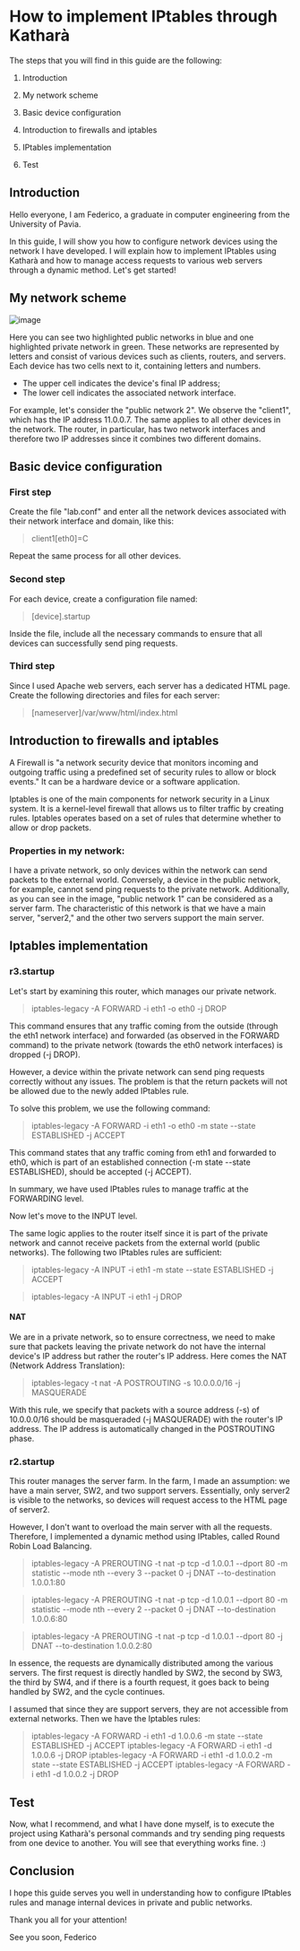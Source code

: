 # How to implement IPtables through Katharà
The steps that you will find in this guide are the following:

1. Introduction

2. My network scheme

3. Basic device configuration

4. Introduction to firewalls and iptables

5. IPtables implementation

6. Test

## Introduction
Hello everyone, I am Federico, a graduate in computer engineering from the University of Pavia.

In this guide, I will show you how to configure network devices using the network I have developed. I will explain how to implement IPtables using Katharà and how to manage access requests to various web servers through a dynamic method. Let's get started!

## My network scheme
![image](https://github.com/Fede-droid/KathaCigno/assets/80335626/11fb55dd-53ab-4397-89ab-46c11dd74f08)

Here you can see two highlighted public networks in blue and one highlighted private network in green. These networks are represented by letters and consist of various devices such as clients, routers, and servers. Each device has two cells next to it, containing letters and numbers. 

- The upper cell indicates the device's final IP address;
- The lower cell indicates the associated network interface.

For example, let's consider the "public network 2". We observe the "client1", which has the IP address 11.0.0.7. The same applies to all other devices in the network. The router, in particular, has two network interfaces and therefore two IP addresses since it combines two different domains.

## Basic device configuration
### First step
Create the file "lab.conf" and enter all the network devices associated with their network interface and domain, like this:

> client1[eth0]=C

Repeat the same process for all other devices.

### Second step
For each device, create a configuration file named:

> [device].startup

Inside the file, include all the necessary commands to ensure that all devices can successfully send ping requests.

### Third step
Since I used Apache web servers, each server has a dedicated HTML page. Create the following directories and files for each server:

> [nameserver]/var/www/html/index.html


## Introduction to firewalls and iptables
A Firewall is "a network security device that monitors incoming and outgoing traffic using a predefined set of security rules to allow or block events." It can be a hardware device or a software application.

Iptables is one of the main components for network security in a Linux system. It is a kernel-level firewall that allows us to filter traffic by creating rules. Iptables operates based on a set of rules that determine whether to allow or drop packets.

### Properties in my network:

I have a private network, so only devices within the network can send packets to the external world. Conversely, a device in the public network, for example, cannot send ping requests to the private network.
Additionally, as you can see in the image, "public network 1" can be considered as a server farm. The characteristic of this network is that we have a main server, "server2," and the other two servers support the main server.


## Iptables implementation
### r3.startup
Let's start by examining this router, which manages our private network.

> iptables-legacy -A FORWARD -i eth1 -o eth0 -j DROP

This command ensures that any traffic coming from the outside (through the eth1 network interface) and forwarded (as observed in the FORWARD command) to the private network (towards the eth0 network interfaces) is dropped (-j DROP).

However, a device within the private network can send ping requests correctly without any issues. The problem is that the return packets will not be allowed due to the newly added IPtables rule.

To solve this problem, we use the following command:

> iptables-legacy -A FORWARD -i eth1 -o eth0 -m state --state ESTABLISHED -j ACCEPT

This command states that any traffic coming from eth1 and forwarded to eth0, which is part of an established connection (-m state --state ESTABLISHED), should be accepted (-j ACCEPT).

In summary, we have used IPtables rules to manage traffic at the FORWARDING level.

Now let's move to the INPUT level.

The same logic applies to the router itself since it is part of the private network and cannot receive packets from the external world (public networks). The following two IPtables rules are sufficient:

> iptables-legacy -A INPUT -i eth1 -m state --state ESTABLISHED -j ACCEPT

> iptables-legacy -A INPUT -i eth1 -j DROP
#### NAT
We are in a private network, so to ensure correctness, we need to make sure that packets leaving the private network do not have the internal device's IP address but rather the router's IP address. Here comes the NAT (Network Address Translation):

> iptables-legacy -t nat -A POSTROUTING -s 10.0.0.0/16 -j MASQUERADE

With this rule, we specify that packets with a source address (-s) of 10.0.0.0/16 should be masqueraded (-j MASQUERADE) with the router's IP address. The IP address is automatically changed in the POSTROUTING phase.
### r2.startup
This router manages the server farm. In the farm, I made an assumption: we have a main server, SW2, and two support servers. Essentially, only server2 is visible to the networks, so devices will request access to the HTML page of server2.

However, I don't want to overload the main server with all the requests. Therefore, I implemented a dynamic method using IPtables, called Round Robin Load Balancing.

> iptables-legacy -A PREROUTING -t nat -p tcp -d 1.0.0.1 --dport 80 
                -m statistic --mode nth --every 3 --packet 0 -j DNAT --to-destination 1.0.0.1:80

> iptables-legacy -A PREROUTING -t nat -p tcp -d 1.0.0.1 --dport 80 
                -m statistic --mode nth --every 2 --packet 0 -j DNAT --to-destination 1.0.0.6:80

> iptables-legacy -A PREROUTING -t nat -p tcp -d 1.0.0.1 --dport 80 
                -j DNAT --to-destination 1.0.0.2:80

In essence, the requests are dynamically distributed among the various servers. The first request is directly handled by SW2, the second by SW3, the third by SW4, and if there is a fourth request, it goes back to being handled by SW2, and the cycle continues.

I assumed that since they are support servers, they are not accessible from external networks. Then we have the Iptables rules:

> iptables-legacy -A FORWARD -i eth1 -d 1.0.0.6 -m state --state ESTABLISHED -j ACCEPT
> iptables-legacy -A FORWARD -i eth1 -d 1.0.0.6 -j DROP
> iptables-legacy -A FORWARD -i eth1 -d 1.0.0.2 -m state --state ESTABLISHED -j ACCEPT
> iptables-legacy -A FORWARD -i eth1 -d 1.0.0.2 -j DROP

## Test
Now, what I recommend, and what I have done myself, is to execute the project using Katharà's personal commands and try sending ping requests from one device to another. You will see that everything works fine. :)
## Conclusion
I hope this guide serves you well in understanding how to configure IPtables rules and manage internal devices in private and public networks.

Thank you all for your attention!

See you soon,
Federico
